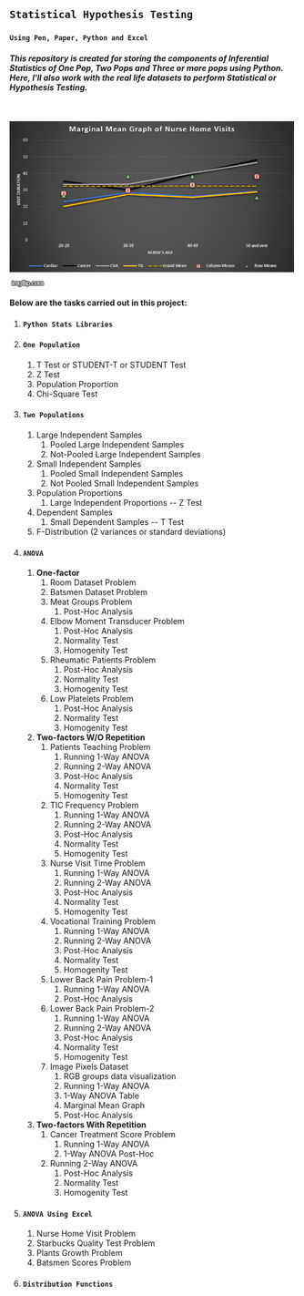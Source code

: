 ## **``Statistical Hypothesis Testing``**
#### **``Using Pen, Paper, Python and Excel``**
##### **This repository is created for storing the components of Inferential Statistics of One Pop, Two Pops and Three or more pops using Python. Here, I'll also work with the real life datasets to perform Statistical or Hypothesis Testing.**

![MMGs_Video](ANOVA_using_excel/Stats_MMGs.gif)

**Below are the tasks carried out in this project:**

1. #### **``Python Stats Libraries``**
2. #### **``One Population``**
	1. T Test or STUDENT-T or STUDENT Test
	2. Z Test
	3. Population Proportion
	4. Chi-Square Test
3. #### **``Two Populations``**
	1. Large Independent Samples
		1. Pooled Large Independent Samples
		2. Not-Pooled Large Independent Samples
	2. Small Independent Samples
		1. Pooled Small Independent Samples
		2. Not Pooled Small Independent Samples
	3. Population Proportions
		1. Large Independent Proportions -- Z Test
	4. Dependent Samples
		1. Small Dependent Samples -- T Test
	5. F-Distribution (2 variances or standard deviations)
4. #### **``ANOVA``**
	1. **One-factor**
        1. Room Dataset Problem
        2. Batsmen Dataset Problem
        3. Meat Groups Problem
            1. Post-Hoc Analysis
        4. Elbow Moment Transducer Problem
            1. Post-Hoc Analysis
            2. Normality Test
            3. Homogenity Test
        5. Rheumatic Patients Problem
            1. Post-Hoc Analysis
            2. Normality Test
            3. Homogenity Test
        6. Low Platelets Problem
            1. Post-Hoc Analysis
            2. Normality Test
            3. Homogenity Test
    2. **Two-factors W/O Repetition**
		1. Patients Teaching Problem
			1. Running 1-Way ANOVA
			2. Running 2-Way ANOVA
			3. Post-Hoc Analysis
			4. Normality Test
			5. Homogenity Test
		2. TIC Frequency Problem
			1. Running 1-Way ANOVA
			2. Running 2-Way ANOVA
			3. Post-Hoc Analysis
			4. Normality Test
			5. Homogenity Test
		3. Nurse Visit Time Problem
			1. Running 1-Way ANOVA
			2. Running 2-Way ANOVA
			3. Post-Hoc Analysis
			4. Normality Test
			5. Homogenity Test
		4. Vocational Training Problem
			1. Running 1-Way ANOVA
			2. Running 2-Way ANOVA
			3. Post-Hoc Analysis
			4. Normality Test
			5. Homogenity Test
		5. Lower Back Pain Problem-1
			1. Running 1-Way ANOVA
			2. Post-Hoc Analysis
		6. Lower Back Pain Problem-2
			1. Running 1-Way ANOVA
			2. Running 2-Way ANOVA
			3. Post-Hoc Analysis
			4. Normality Test
			5. Homogenity Test
		7. Image Pixels Dataset
			1. RGB groups data visualization
			2. Running 1-Way ANOVA
			3. 1-Way ANOVA Table
			4. Marginal Mean Graph
			5. Post-Hoc Analysis
	3. **Two-factors With Repetition**
		1. Cancer Treatment Score Problem
			1. Running 1-Way ANOVA
            2. 1-Way ANOVA Post-Hoc
        2. Running 2-Way ANOVA
            1. Post-Hoc Analysis
            2. Normality Test
            3. Homogenity Test
5. #### **``ANOVA Using Excel``**
	1. Nurse Home Visit Problem
	2. Starbucks Quality Test Problem
	3. Plants Growth Problem
	4. Batsmen Scores Problem
6. #### **``Distribution Functions``**
